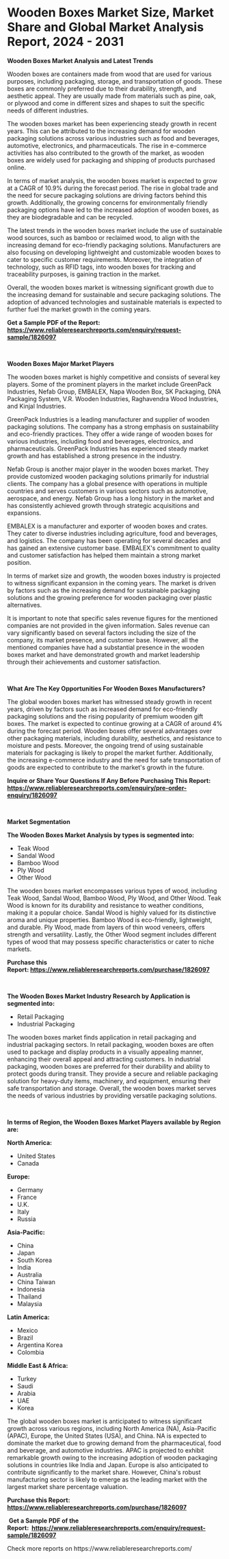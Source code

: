 <p><h1>Wooden Boxes Market Size, Market Share and Global Market Analysis Report, 2024 - 2031</h1></p><p><strong>Wooden Boxes Market Analysis and Latest Trends</strong></p>
<p><p>Wooden boxes are containers made from wood that are used for various purposes, including packaging, storage, and transportation of goods. These boxes are commonly preferred due to their durability, strength, and aesthetic appeal. They are usually made from materials such as pine, oak, or plywood and come in different sizes and shapes to suit the specific needs of different industries.</p><p>The wooden boxes market has been experiencing steady growth in recent years. This can be attributed to the increasing demand for wooden packaging solutions across various industries such as food and beverages, automotive, electronics, and pharmaceuticals. The rise in e-commerce activities has also contributed to the growth of the market, as wooden boxes are widely used for packaging and shipping of products purchased online.</p><p>In terms of market analysis, the wooden boxes market is expected to grow at a CAGR of 10.9% during the forecast period. The rise in global trade and the need for secure packaging solutions are driving factors behind this growth. Additionally, the growing concerns for environmentally friendly packaging options have led to the increased adoption of wooden boxes, as they are biodegradable and can be recycled.</p><p>The latest trends in the wooden boxes market include the use of sustainable wood sources, such as bamboo or reclaimed wood, to align with the increasing demand for eco-friendly packaging solutions. Manufacturers are also focusing on developing lightweight and customizable wooden boxes to cater to specific customer requirements. Moreover, the integration of technology, such as RFID tags, into wooden boxes for tracking and traceability purposes, is gaining traction in the market.</p><p>Overall, the wooden boxes market is witnessing significant growth due to the increasing demand for sustainable and secure packaging solutions. The adoption of advanced technologies and sustainable materials is expected to further fuel the market growth in the coming years.</p></p>
<p><strong>Get a Sample PDF of the Report:&nbsp; <a href="https://www.reliableresearchreports.com/enquiry/request-sample/1826097">https://www.reliableresearchreports.com/enquiry/request-sample/1826097</a></strong></p>
<p>&nbsp;</p>
<p><strong>Wooden Boxes Major Market Players</strong></p>
<p><p>The wooden boxes market is highly competitive and consists of several key players. Some of the prominent players in the market include GreenPack Industries, Nefab Group, EMBALEX, Napa Wooden Box, SK Packaging, DNA Packaging System, V.R. Wooden Industries, Raghavendra Wood Industries, and Kinjal Industries.</p><p>GreenPack Industries is a leading manufacturer and supplier of wooden packaging solutions. The company has a strong emphasis on sustainability and eco-friendly practices. They offer a wide range of wooden boxes for various industries, including food and beverages, electronics, and pharmaceuticals. GreenPack Industries has experienced steady market growth and has established a strong presence in the industry.</p><p>Nefab Group is another major player in the wooden boxes market. They provide customized wooden packaging solutions primarily for industrial clients. The company has a global presence with operations in multiple countries and serves customers in various sectors such as automotive, aerospace, and energy. Nefab Group has a long history in the market and has consistently achieved growth through strategic acquisitions and expansions.</p><p>EMBALEX is a manufacturer and exporter of wooden boxes and crates. They cater to diverse industries including agriculture, food and beverages, and logistics. The company has been operating for several decades and has gained an extensive customer base. EMBALEX's commitment to quality and customer satisfaction has helped them maintain a strong market position.</p><p>In terms of market size and growth, the wooden boxes industry is projected to witness significant expansion in the coming years. The market is driven by factors such as the increasing demand for sustainable packaging solutions and the growing preference for wooden packaging over plastic alternatives.</p><p>It is important to note that specific sales revenue figures for the mentioned companies are not provided in the given information. Sales revenue can vary significantly based on several factors including the size of the company, its market presence, and customer base. However, all the mentioned companies have had a substantial presence in the wooden boxes market and have demonstrated growth and market leadership through their achievements and customer satisfaction.</p></p>
<p>&nbsp;</p>
<p><strong>What Are The Key Opportunities For Wooden Boxes Manufacturers?</strong></p>
<p><p>The global wooden boxes market has witnessed steady growth in recent years, driven by factors such as increased demand for eco-friendly packaging solutions and the rising popularity of premium wooden gift boxes. The market is expected to continue growing at a CAGR of around 4% during the forecast period. Wooden boxes offer several advantages over other packaging materials, including durability, aesthetics, and resistance to moisture and pests. Moreover, the ongoing trend of using sustainable materials for packaging is likely to propel the market further. Additionally, the increasing e-commerce industry and the need for safe transportation of goods are expected to contribute to the market's growth in the future.</p></p>
<p><strong>Inquire or Share Your Questions If Any Before Purchasing This Report: <a href="https://www.reliableresearchreports.com/enquiry/pre-order-enquiry/1826097">https://www.reliableresearchreports.com/enquiry/pre-order-enquiry/1826097</a></strong></p>
<p>&nbsp;</p>
<p><strong>Market Segmentation</strong></p>
<p><strong>The Wooden Boxes Market Analysis by types is segmented into:</strong></p>
<p><ul><li>Teak Wood</li><li>Sandal Wood</li><li>Bamboo Wood</li><li>Ply Wood</li><li>Other Wood</li></ul></p>
<p><p>The wooden boxes market encompasses various types of wood, including Teak Wood, Sandal Wood, Bamboo Wood, Ply Wood, and Other Wood. Teak Wood is known for its durability and resistance to weather conditions, making it a popular choice. Sandal Wood is highly valued for its distinctive aroma and unique properties. Bamboo Wood is eco-friendly, lightweight, and durable. Ply Wood, made from layers of thin wood veneers, offers strength and versatility. Lastly, the Other Wood segment includes different types of wood that may possess specific characteristics or cater to niche markets.</p></p>
<p><strong>Purchase this Report:&nbsp;<a href="https://www.reliableresearchreports.com/purchase/1826097">https://www.reliableresearchreports.com/purchase/1826097</a></strong></p>
<p>&nbsp;</p>
<p><strong>The Wooden Boxes Market Industry Research by Application is segmented into:</strong></p>
<p><ul><li>Retail Packaging</li><li>Industrial Packaging</li></ul></p>
<p><p>The wooden boxes market finds application in retail packaging and industrial packaging sectors. In retail packaging, wooden boxes are often used to package and display products in a visually appealing manner, enhancing their overall appeal and attracting customers. In industrial packaging, wooden boxes are preferred for their durability and ability to protect goods during transit. They provide a secure and reliable packaging solution for heavy-duty items, machinery, and equipment, ensuring their safe transportation and storage. Overall, the wooden boxes market serves the needs of various industries by providing versatile packaging solutions.</p></p>
<p>&nbsp;</p>
<p><strong>In terms of Region, the Wooden Boxes Market Players available by Region are:</strong></p>
<p>
    <p> <strong> North America: </strong>
        <ul>
            <li>United States</li>
            <li>Canada</li>
        </ul>
        </p> 
    <p> <strong> Europe: </strong>
        <ul>
            <li>Germany</li>
            <li>France</li>
            <li>U.K.</li>
            <li>Italy</li>
            <li>Russia</li>
        </ul>
        </p> 
    <p> <strong> Asia-Pacific: </strong>
        <ul>
            <li>China</li>
            <li>Japan</li>
            <li>South Korea</li>
            <li>India</li>
            <li>Australia</li>
            <li>China Taiwan</li>
            <li>Indonesia</li>
            <li>Thailand</li>
            <li>Malaysia</li>
        </ul>
        </p> 
    <p> <strong> Latin America: </strong>
        <ul>
            <li>Mexico</li>
            <li>Brazil</li>
            <li>Argentina Korea</li>
            <li>Colombia</li>
        </ul>
        </p> 
    <p> <strong> Middle East & Africa: </strong>
        <ul>
            <li>Turkey</li>
            <li>Saudi</li>
            <li>Arabia</li>
            <li>UAE</li>
            <li>Korea</li>
        </ul>
    </p>
    </p>
<p><p>The global wooden boxes market is anticipated to witness significant growth across various regions, including North America (NA), Asia-Pacific (APAC), Europe, the United States (USA), and China. NA is expected to dominate the market due to growing demand from the pharmaceutical, food and beverage, and automotive industries. APAC is projected to exhibit remarkable growth owing to the increasing adoption of wooden packaging solutions in countries like India and Japan. Europe is also anticipated to contribute significantly to the market share. However, China's robust manufacturing sector is likely to emerge as the leading market with the largest market share percentage valuation.</p></p>
<p><strong>Purchase this Report: <a href="https://www.reliableresearchreports.com/purchase/1826097">https://www.reliableresearchreports.com/purchase/1826097</a></strong></p>
<p>&nbsp;<strong>Get a Sample PDF of the Report:&nbsp;&nbsp;<a href="https://www.reliableresearchreports.com/enquiry/request-sample/1826097">https://www.reliableresearchreports.com/enquiry/request-sample/1826097</a></strong></p>
<p><strong></strong></p>
<p>Check more reports on https://www.reliableresearchreports.com/</p>